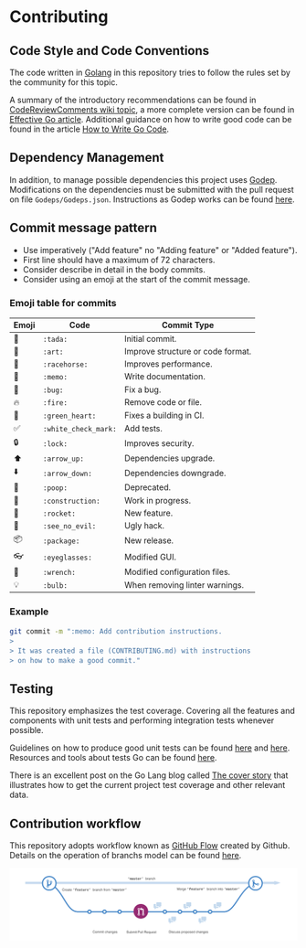# Contributing

## Code Style and Code Conventions

The code written in [Golang](https://golang.org/) in this repository tries to follow the rules set by the community for this topic.

A summary of the introductory recommendations can be found in [CodeReviewComments wiki topic](https://github.com/golang/go/wiki/CodeReviewComments), a more complete version can be found in [Effective Go article](https://golang.org/doc/effective_go.html). Additional guidance on how to write good code can be found in the article [How to Write Go Code](https://golang.org/doc/code.html).

## Dependency Management

In addition, to manage possible dependencies this project uses [Godep](https://github.com/tools/godep). Modifications on the dependencies must be submitted with the pull request on file `Godeps/Godeps.json`. Instructions as Godep works can be found [here](https://github.com/tools/godep).

## Commit message pattern

- Use imperatively ("Add feature" no "Adding feature" or "Added feature").
- First line should have a maximum of 72 characters.
- Consider describe in detail in the body commits.
- Consider using an emoji at the start of the commit message.

### Emoji table for commits

Emoji | Code | Commit Type
------------ | ------------- | -------------
:tada: | `:tada:` | Initial commit.
:art: | `:art:` | Improve structure or code format.
:racehorse: | `:racehorse:` | Improves performance.
:memo: | `:memo:` | Write documentation.
:bug: | `:bug:` | Fix a bug.
:fire: | `:fire:` | Remove code or file.
:green_heart: | `:green_heart:` | Fixes a building in CI.
:white_check_mark: | `:white_check_mark:` | Add tests.
:lock: | `:lock:` | Improves security.
:arrow_up: | `:arrow_up:` | Dependencies upgrade.
:arrow_down: | `:arrow_down:` | Dependencies downgrade.
:poop: | `:poop:` | Deprecated.
:construction: | `:construction:` | Work in progress.
:rocket: | `:rocket:` | New feature.
:see_no_evil: | `:see_no_evil:` | Ugly hack.
:package: | `:package:` | New release.
:eyeglasses: | `:eyeglasses:` | Modified GUI.
:wrench: | `:wrench:` | Modified configuration files.
:bulb: | `:bulb:` | When removing linter warnings.

### Example
```bash
git commit -m ":memo: Add contribution instructions.
>
> It was created a file (CONTRIBUTING.md) with instructions
> on how to make a good commit."
```

## Testing

This repository emphasizes the test coverage. Covering all the features and components with unit tests and performing integration tests whenever possible.

Guidelines on how to produce good unit tests can be found [here](http://geosoft.no/development/unittesting.html) and [here](http://artofunittesting.com/unit-testing-review-guidelines/). Resources and tools about tests Go can be found [here](https://github.com/avelino/awesome-go#testing).

There is an excellent post on the Go Lang blog called [The cover story](https://blog.golang.org/cover) that illustrates how to get the current project test coverage and other relevant data.

## Contribution workflow

This repository adopts workflow known as [GitHub Flow](https://guides.github.com/introduction/flow/) created by Github. Details on the operation of branchs model can be found [here](https://guides.github.com/introduction/flow/).

![gitflow-diagram](images/github-workflow.png)
